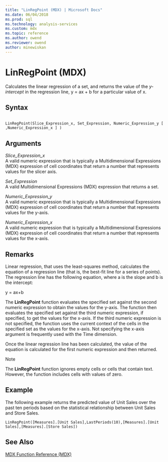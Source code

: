 ```yaml
---
title: "LinRegPoint (MDX) | Microsoft Docs"
ms.date: 06/04/2018
ms.prod: sql
ms.technology: analysis-services
ms.custom: mdx
ms.topic: reference
ms.author: owend
ms.reviewer: owend
author: minewiskan
---
```

# LinRegPoint (MDX)


  Calculates the linear regression of a set, and returns the value of the *y-intercept* in the regression line, y = ax + b for a particular value of x.  
  
## Syntax  
  
```  
  
LinRegPoint(Slice_Expression_x, Set_Expression, Numeric_Expression_y [ ,Numeric_Expression_x ] )  
```  
  
## Arguments  
 *Slice_Expression_x*  
 A valid numeric expression that is typically a Multidimensional Expressions (MDX) expression of cell coordinates that return a number that represents values for the slicer axis.  
  
 *Set_Expression*  
 A valid Multidimensional Expressions (MDX) expression that returns a set.  
  
 *Numeric_Expression_y*  
 A valid numeric expression that is typically a Multidimensional Expressions (MDX) expression of cell coordinates that return a number that represents values for the y-axis.  
  
 *Numeric_Expression_x*  
 A valid numeric expression that is typically a Multidimensional Expressions (MDX) expression of cell coordinates that return a number that represents values for the x-axis.  
  
## Remarks  
 Linear regression, that uses the least-squares method, calculates the equation of a regression line (that is, the best-fit line for a series of points). The regression line has the following equation, where a is the slope and b is the intercept:  
  
 y = ax+b  
  
 The **LinRegPoint** function evaluates the specified set against the second numeric expression to obtain the values for the y-axis. The function then evaluates the specified set against the third numeric expression, if specified, to get the values for the x-axis. If the third numeric expression is not specified, the function uses the current context of the cells in the specified set as the values for the x-axis. Not specifying the x-axis argument is frequently used with the Time dimension.  
  
 Once the linear regression line has been calculated, the value of the equation is calculated for the first numeric expression and then returned.  
  
> [!NOTE]  
>  The **LinRegPoint** function ignores empty cells or cells that contain text. However, the function includes cells with values of zero.  
  
## Example  
 The following example returns the predicted value of Unit Sales over the past ten periods based on the statistical relationship between Unit Sales and Store Sales.  
  
```  
LinRegPoint([Measures].[Unit Sales],LastPeriods(10),[Measures].[Unit Sales],[Measures].[Store Sales])  
```  
  
## See Also  
 [MDX Function Reference &#40;MDX&#41;](../mdx/mdx-function-reference-mdx.md)  
  
  
